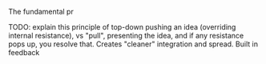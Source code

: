 The fundamental pr


TODO: explain this principle of top-down pushing an idea (overriding internal resistance), vs "pull", presenting the idea, and if any resistance pops up, you resolve that. Creates "cleaner" integration and spread. Built in feedback 